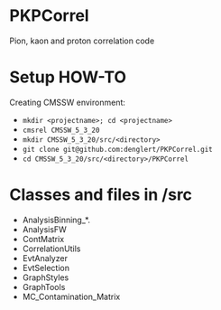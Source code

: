 PKPCorrel
=========

Pion, kaon and proton correlation code

# Setup HOW-TO 

Creating CMSSW environment:
* `mkdir <projectname>; cd <projectname>`
* `cmsrel CMSSW_5_3_20`
* `mkdir CMSSW_5_3_20/src/<directory>`
* `git clone git@github.com:denglert/PKPCorrel.git`
* `cd CMSSW_5_3_20/src/<directory>/PKPCorrel`

# Classes and files in /src
- AnalysisBinning_*.
- AnalysisFW
- ContMatrix
- CorrelationUtils
- EvtAnalyzer
- EvtSelection
- GraphStyles
- GraphTools
- MC_Contamination_Matrix
